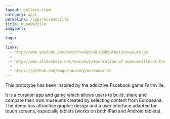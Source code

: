 ```yaml
---
layout: gallery-item
category: apps
permalink: /apps/museumville
title: MuseumVille
imageurl:
  - 
tags:
  - 
links:
  - http://www.youtube.com/watch?v=HySnGLJgG6g&feature=youtu.be
  - 
  - http://www.slideshare.net/seoism/presentation-of-museumville-at-hack4europe-8429998
  - 
  - https://github.com/bogusjourney/museumville
---
```


This prototype has been inspired by the addictive Facebook game Farmville.

 It is a curation app and game which allows users to build, share and compare their own museums created by selecting content from Europeana. The demo has attractive graphic design and a user interface adapted for touch screens, especially tablets (works on both iPad and Android tablets).
